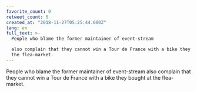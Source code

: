 ```yaml
---
favorite_count: 0
retweet_count: 0
created_at: "2018-11-27T05:25:44.000Z"
lang: en
full_text: >-
  People who blame the former maintainer of event-stream

  also complain that they cannot win a Tour de France with a bike they bought at
  the flea-market.
---
```


People who blame the former maintainer of event-stream also complain that they
cannot win a Tour de France with a bike they bought at the flea-market.
